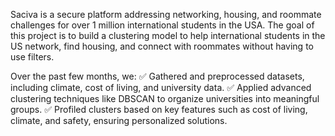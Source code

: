 Saciva is a secure platform addressing networking, housing, and roommate challenges for over 1 million international students in the USA. The goal of this project is to build a clustering model to help international students in the US network, find housing, and connect with roommates without having to use filters.

Over the past few months, we:
✅ Gathered and preprocessed datasets, including climate, cost of living, and university data.
✅ Applied advanced clustering techniques like DBSCAN to organize universities into meaningful groups.
✅ Profiled clusters based on key features such as cost of living, climate, and safety, ensuring personalized solutions.
